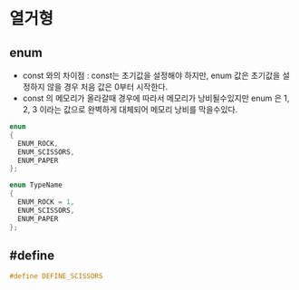 # 열거형

## enum
- const 와의 차이점 : const는 초기값을 설정해야 하지만, enum 값은 초기값을 설정하지 않을 경우 처음 값은 0부터 시작한다.
- const 의 메모리가 올라갈때 경우에 따라서 메모리가 낭비될수있지만 enum 은 1, 2, 3 이라는 값으로 완벽하게 대체되어 메모리 낭비를 막을수있다.
```C++
enum
{
  ENUM_ROCK,
  ENUM_SCISSORS,
  ENUM_PAPER
};
```
```C++
enum TypeName
{
  ENUM_ROCK = 1,
  ENUM_SCISSORS,
  ENUM_PAPER
};
```

## #define
```C++
#define DEFINE_SCISSORS

```
